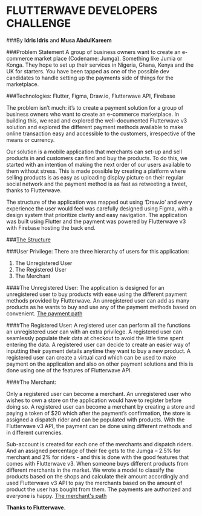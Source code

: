 # FLUTTERWAVE DEVELOPERS CHALLENGE

###By **Idris Idris** and **Musa AbdulKareem**

###Problem Statement
A group of business owners want to create an e-commerce market place (Codename: Jumga). Something like Jumia or Konga. They hope to set up their services in Nigeria, Ghana, Kenya and the UK for starters. You have been tapped as one of the possible dev candidates to handle setting up the payments side of things for the marketplace.

###Technologies:
Flutter, Figma, Draw.io, Flutterwave API, Firebase

The problem isn’t much: it’s to create a payment solution for a group of business owners who want to create an e-commerce marketplace. In building this, we read and explored the well-documented Flutterwave v3 solution and explored the different payment methods available to make online transaction easy and accessible to the customers, irrespective of the means or currency.

Our solution is a mobile application that merchants can set-up and sell products in and customers can find and buy the products. To do this, we started with an intention of making the next order of our users available to them without stress. This is made possible by creating a platform where selling products is as easy as uploading display picture on their regular social network and the payment method is as fast as retweeting a tweet, thanks to Flutterwave.

The structure of the application was mapped out using ‘Draw.io’ and every experience the user would feel was carefully designed using Figma, with a design system that prioritize clarity and easy navigation. The application was built using Flutter and the payment was powered by Flutterwave v3 with Firebase hosting the back end. 

###[The Structure](./JUMGA-Structure.jpg)

###User Privilege:
There are three hierarchy of users for this application:
1.	The Unregistered User
2.	The Registered User
3.	The Merchant

####The Unregistered User:
The application is designed for an unregistered user to buy products with ease using the different payment methods provided by Flutterwave. An unregistered user can add as many products as he wants to buy and use any of the payment methods based on convenient. 
[The payment path](./JUMGA-Payment.jpg)

####The Registered User:
A registered user can perform all the functions an unregistered user can with an extra privilege. A registered user can seamlessly populate their data at checkout to avoid the little time spent entering the data. A registered user can decide to create an easier way of inputting their payment details anytime they want to buy a new product. A registered user can create a virtual card which can be used to make payment on the application and also on other payment solutions and this is done using one of the features of Flutterwave API.

####The Merchant:

Only a registered user can become a merchant. An unregistered user who wishes to own a store on the application would have to register before doing so. A registered user can become a merchant by creating a store and paying a token of $20 which after the payment’s confirmation, the store is assigned a dispatch rider and can be populated with products. With the Flutterwave v3 API, the payment can be done using different methods and in different currencies.

Sub-account is created for each one of the merchants and dispatch riders. And an assigned percentage of their fee gets to the Jumga – 2.5% for merchant and 2% for riders - and this is done with the good features that comes with Flutterwave v3. When someone buys different products from different merchants in the market. We wrote a model to classify the products based on the shops and calculate their amount accordingly and used Flutterwave v3 API to pay the merchants based on the amount of product the user has bought from them. 
The payments are authorized and everyone is happy. 
[The merchant's path](./JUMGA-Merchant.jpg)

**Thanks to Flutterwave.**


